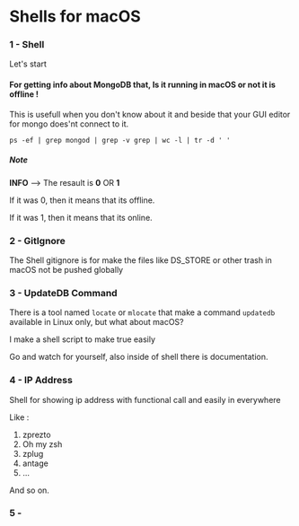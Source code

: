 # Shells for macOS



### 1 - Shell

Let's start

#### For getting info about MongoDB that, Is it running in macOS or not it is offline !

This is usefull when you don't know about it and beside that your GUI editor for mongo does'nt connect to it.

```shell
ps -ef | grep mongod | grep -v grep | wc -l | tr -d ' '
```

##### Note

**INFO** —> The resault is **0** OR **1**

If it was 0, then it means that its offline.

If it was 1, then it means that its online.





### 2 - GitIgnore



The Shell gitignore is for make the files like DS_STORE or other trash in macOS not be pushed globally



### 3 - UpdateDB Command

There is a tool named ``locate`` or ``mlocate`` that make a command ``updatedb`` available in Linux only, but what about macOS?

I make a shell script to make true easily 

Go and watch for yourself, also inside of shell there is documentation.



### 4 - IP Address  



Shell for showing ip address with functional call and easily in everywhere

Like : 

1. zprezto
2. Oh my zsh
3. zplug
4. antage
5. ...

And so on.



### 5 - 



